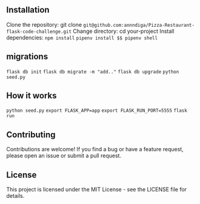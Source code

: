 ## Installation

Clone the repository: git clone `git@github.com:annndiga/Pizza-Restaurant-flask-code-challenge.git`
Change directory: cd your-project
Install dependencies:
 `npm install`
`pipenv install $$ pipenv shell`

## migrations 

`flask db init`
`flask db migrate -m "add.."`
`flask db upgrade`
`python seed.py`

## How it works

`python seed.py`
`export FLASK_APP=app`
`export FLASK_RUN_PORT=5555`
`flask run`


## Contributing
Contributions are welcome! If you find a bug or have a feature request, please open an issue or submit a pull request.


## License
This project is licensed under the MIT License - see the LICENSE file for details.
